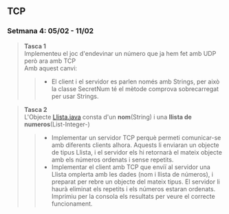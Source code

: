 ## TCP

### Setmana 4: 05/02 - 11/02  

>**Tasca 1**  
>Implementeu el joc d'endevinar un número que ja hem fet amb UDP però ara amb TCP  
>Amb aquest canvi:
> > - El client i el servidor es parlen només amb Strings, per això la classe SecretNum té el mètode comprova sobrecarregat per usar Strings.


>**Tasca 2**  
>L'Objecte [Llista.java](mp9/uf3/tcp/exemples/Llista.java) consta d'un __nom__(String) i una __llista de numeros__(List-Integer-)
> > - Implementar un servidor TCP perquè permeti comunicar-se amb diferents clients alhora. Aquests li enviaran un objecte de tipus Llista, i el servidor els hi retornarà el mateix objecte amb els números ordenats i sense repetits.  
> > - Implementar el client amb TCP que enviï al servidor una Llista omplerta amb les dades (nom i llista de números),
> > i preparat per rebre un objecte del mateix tipus. El servidor li haurà eliminat els repetits i els números estaran
> > ordenats. Imprimiu per la consola els resultats per veure el correcte funcionament.